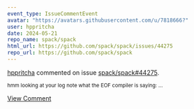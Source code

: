 ```yaml
---
event_type: IssueCommentEvent
avatar: "https://avatars.githubusercontent.com/u/7818666?"
user: hppritcha
date: 2024-05-21
repo_name: spack/spack
html_url: https://github.com/spack/spack/issues/44275
repo_url: https://github.com/spack/spack
---
```


<a href='https://github.com/hppritcha' target='_blank'>hppritcha</a> commented on issue <a href='https://github.com/spack/spack/issues/44275' target='_blank'>spack/spack#44275</a>.

<small>hmm looking at your log note what the EOF compiler is saying:...</small>

<a href='https://github.com/spack/spack/issues/44275' target='_blank'>View Comment</a>